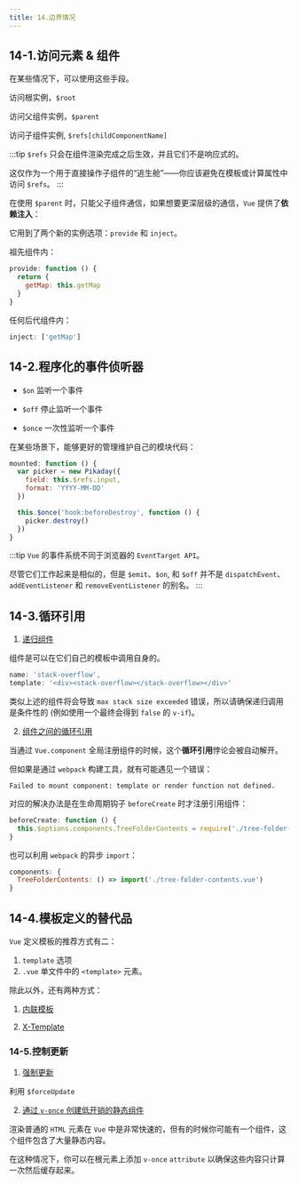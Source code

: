 ```yaml
---
title: 14.边界情况
---
```


## 14-1.访问元素 & 组件

在某些情况下，可以使用这些手段。

访问根实例，`$root`

访问父组件实例，`$parent`

访问子组件实例, `$refs[childComponentName]`

:::tip
`$refs` 只会在组件渲染完成之后生效，并且它们不是响应式的。

这仅作为一个用于直接操作子组件的“逃生舱”——你应该避免在模板或计算属性中访问 `$refs`。
:::

在使用 `$parent` 时，只能父子组件通信，如果想要更深层级的通信，`Vue` 提供了**依赖注入**：

它用到了两个新的实例选项：`provide` 和 `inject`。

祖先组件内：

```js
provide: function () {
  return {
    getMap: this.getMap
  }
}
```

任何后代组件内：

```js
inject: ['getMap']
```

## 14-2.程序化的事件侦听器

- `$on` 监听一个事件

- `$off` 停止监听一个事件

- `$once` 一次性监听一个事件

在某些场景下，能够更好的管理维护自己的模块代码：

```js
mounted: function () {
  var picker = new Pikaday({
    field: this.$refs.input,
    format: 'YYYY-MM-DD'
  })

  this.$once('hook:beforeDestroy', function () {
    picker.destroy()
  })
}
```

:::tip
`Vue` 的事件系统不同于浏览器的 `EventTarget API`。

尽管它们工作起来是相似的，但是 `$emit`、`$on`, 和 `$off` 并不是 `dispatchEvent`、`addEventListener` 和 `removeEventListener` 的别名。
:::

## 14-3.循环引用

1. [递归组件](https://cn.vuejs.org/v2/guide/components-edge-cases.html#%E9%80%92%E5%BD%92%E7%BB%84%E4%BB%B6)

组件是可以在它们自己的模板中调用自身的。

```js
name: 'stack-overflow',
template: '<div><stack-overflow></stack-overflow></div>'
```

类似上述的组件将会导致 `max stack size exceeded` 错误，所以请确保递归调用是条件性的 (例如使用一个最终会得到 `false` 的 `v-if`)。

2. [组件之间的循环引用](https://cn.vuejs.org/v2/guide/components-edge-cases.html#%E7%BB%84%E4%BB%B6%E4%B9%8B%E9%97%B4%E7%9A%84%E5%BE%AA%E7%8E%AF%E5%BC%95%E7%94%A8)

当通过 `Vue.component` 全局注册组件的时候，这个**循环引用**悖论会被自动解开。

但如果是通过 `webpack` 构建工具，就有可能遇见一个错误：

```
Failed to mount component: template or render function not defined.
```

对应的解决办法是在生命周期钩子 `beforeCreate` 时才注册引用组件：

```js
beforeCreate: function () {
  this.$options.components.TreeFolderContents = require('./tree-folder-contents.vue').default
}
```

也可以利用 `webpack` 的异步 `import`：

```js
components: {
  TreeFolderContents: () => import('./tree-folder-contents.vue')
}
```

## 14-4.模板定义的替代品

`Vue` 定义模板的推荐方式有二：

1. `template` 选项
2. `.vue` 单文件中的 `<template>` 元素。 

除此以外，还有两种方式：

1. [内联模板](https://cn.vuejs.org/v2/guide/components-edge-cases.html#%E5%86%85%E8%81%94%E6%A8%A1%E6%9D%BF)

2. [X-Template](https://cn.vuejs.org/v2/guide/components-edge-cases.html#X-Template)

### 14-5.控制更新

1. [强制更新](https://cn.vuejs.org/v2/guide/components-edge-cases.html#%E5%BC%BA%E5%88%B6%E6%9B%B4%E6%96%B0)

利用 `$forceUpdate`

2. [通过 `v-once` 创建低开销的静态组件](https://cn.vuejs.org/v2/guide/components-edge-cases.html#%E9%80%9A%E8%BF%87-v-once-%E5%88%9B%E5%BB%BA%E4%BD%8E%E5%BC%80%E9%94%80%E7%9A%84%E9%9D%99%E6%80%81%E7%BB%84%E4%BB%B6)

渲染普通的 `HTML` 元素在 `Vue` 中是非常快速的，但有的时候你可能有一个组件，这个组件包含了大量静态内容。

在这种情况下，你可以在根元素上添加 `v-once` `attribute` 以确保这些内容只计算一次然后缓存起来。
